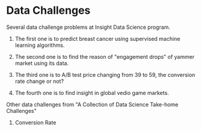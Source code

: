 # Data Challenges

Several data challenge problems at Insight Data Science program.

1. The first one is to predict breast cancer using supervised machine learning algorithms. 

2. The second one is to find the reason of "engagement drops" of yammer market using its data. 

3. The third one is to A/B test price changing from 39 to 59, the conversion rate change or not?

4. The fourth one is to find insight in global vedio game markets. 

Other data challenges from "A Collection of Data Science Take-home Challenges"

01. Conversion Rate

